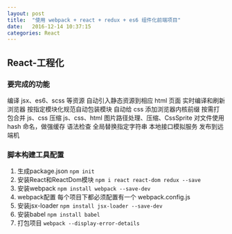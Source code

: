 ```yaml
---
layout: post
title:  "使用 webpack + react + redux + es6 组件化前端项目"
date:   2016-12-14 10:37:15
categories: React
---
```

## React-工程化

### 要完成的功能
编译 jsx、es6、scss 等资源
自动引入静态资源到相应 html 页面
实时编译和刷新浏览器
按指定模块化规范自动包装模块
自动给 css 添加浏览器内核前缀
按需打包合并 js、css
压缩 js、css、html
图片路径处理、压缩、CssSprite
对文件使用 hash 命名，做强缓存
语法检查
全局替换指定字符串
本地接口模拟服务
发布到远端机

### 脚本构建工具配置
1. 生成package.json
`npm init`
2. 安装React和ReactDom模块
`npm i react react-dom redux --save`
3. 安装webpack
`npm install webpack --save-dev`
4. webpack配置
每个项目下都必须配置有一个 webpack.config.js
5. 安装jsx-loader
`npm install jsx-loader --save-dev`
6. 安装babel
`npm install babel`
7. 打包项目
`webpack --display-error-details`
